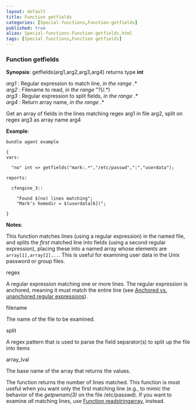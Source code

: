 ```yaml
---
layout: default
title: Function getfields
categories: [Special-functions,Function-getfields]
published: true
alias: Special-functions-Function-getfields.html
tags: [Special functions,Function getfields]
---
```


### Function getfields

**Synopsis**: getfields(arg1,arg2,arg3,arg4) returns type **int**

  
 *arg1* : Regular expression to match line, *in the range* .\*   
 *arg2* : Filename to read, *in the range* "?(/.\*)   
 *arg3* : Regular expression to split fields, *in the range* .\*   
 *arg4* : Return array name, *in the range* .\*   

Get an array of fields in the lines matching regex arg1 in file arg2,
split on regex arg3 as array name arg4

**Example**:  
   

```cf3
bundle agent example

{     
vars:

  "no" int => getfields("mark:.*","/etc/passwd",":","userdata");

reports:

  cfengine_3::

    "Found $(no) lines matching";
    "Mark's homedir = $(userdata[6])";

}
```

**Notes**:  
   

This function matches lines (using a regular expression) in the named
file, and splits the *first* matched line into fields (using a second
regular expression), placing these into a named array whose elements are
`array[1],array[2],..`. This is useful for examining user data in the
Unix password or group files.

regex

A regular expression matching one or more lines. The regular expression
is anchored, meaning it must match the entire line (see [Anchored vs.
unanchored regular
expressions](#Anchored-vs_002e-unanchored-regular-expressions)).   

filename

The name of the file to be examined.   

split

A regex pattern that is used to parse the field separator(s) to split up
the file into items   

array\_lval

The base name of the array that returns the values.

The function returns the number of lines matched. This function is most
useful when you want only the first matching line (e.g., to mimic the
behavior of the *getpwnam(3)* on the file /etc/passwd). If you want to
examine *all* matching lines, use [Function
readstringarray](#Function-readstringarray), instead.
